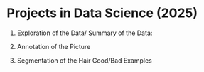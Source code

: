 # Projects in Data Science (2025)

1. Exploration of the Data/ Summary of the Data:

2. Annotation of the Picture

3. Segmentation of the Hair
   Good/Bad Examples











